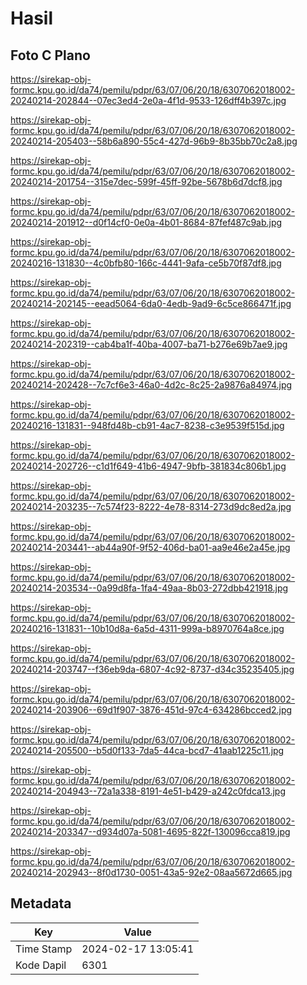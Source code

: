 # Hasil

## Foto C Plano

https://sirekap-obj-formc.kpu.go.id/da74/pemilu/pdpr/63/07/06/20/18/6307062018002-20240214-202844--07ec3ed4-2e0a-4f1d-9533-126dff4b397c.jpg

https://sirekap-obj-formc.kpu.go.id/da74/pemilu/pdpr/63/07/06/20/18/6307062018002-20240214-205403--58b6a890-55c4-427d-96b9-8b35bb70c2a8.jpg

https://sirekap-obj-formc.kpu.go.id/da74/pemilu/pdpr/63/07/06/20/18/6307062018002-20240214-201754--315e7dec-599f-45ff-92be-5678b6d7dcf8.jpg

https://sirekap-obj-formc.kpu.go.id/da74/pemilu/pdpr/63/07/06/20/18/6307062018002-20240214-201912--d0f14cf0-0e0a-4b01-8684-87fef487c9ab.jpg

https://sirekap-obj-formc.kpu.go.id/da74/pemilu/pdpr/63/07/06/20/18/6307062018002-20240216-131830--4c0bfb80-166c-4441-9afa-ce5b70f87df8.jpg

https://sirekap-obj-formc.kpu.go.id/da74/pemilu/pdpr/63/07/06/20/18/6307062018002-20240214-202145--eead5064-6da0-4edb-9ad9-6c5ce866471f.jpg

https://sirekap-obj-formc.kpu.go.id/da74/pemilu/pdpr/63/07/06/20/18/6307062018002-20240214-202319--cab4ba1f-40ba-4007-ba71-b276e69b7ae9.jpg

https://sirekap-obj-formc.kpu.go.id/da74/pemilu/pdpr/63/07/06/20/18/6307062018002-20240214-202428--7c7cf6e3-46a0-4d2c-8c25-2a9876a84974.jpg

https://sirekap-obj-formc.kpu.go.id/da74/pemilu/pdpr/63/07/06/20/18/6307062018002-20240216-131831--948fd48b-cb91-4ac7-8238-c3e9539f515d.jpg

https://sirekap-obj-formc.kpu.go.id/da74/pemilu/pdpr/63/07/06/20/18/6307062018002-20240214-202726--c1d1f649-41b6-4947-9bfb-381834c806b1.jpg

https://sirekap-obj-formc.kpu.go.id/da74/pemilu/pdpr/63/07/06/20/18/6307062018002-20240214-203235--7c574f23-8222-4e78-8314-273d9dc8ed2a.jpg

https://sirekap-obj-formc.kpu.go.id/da74/pemilu/pdpr/63/07/06/20/18/6307062018002-20240214-203441--ab44a90f-9f52-406d-ba01-aa9e46e2a45e.jpg

https://sirekap-obj-formc.kpu.go.id/da74/pemilu/pdpr/63/07/06/20/18/6307062018002-20240214-203534--0a99d8fa-1fa4-49aa-8b03-272dbb421918.jpg

https://sirekap-obj-formc.kpu.go.id/da74/pemilu/pdpr/63/07/06/20/18/6307062018002-20240216-131831--10b10d8a-6a5d-4311-999a-b8970764a8ce.jpg

https://sirekap-obj-formc.kpu.go.id/da74/pemilu/pdpr/63/07/06/20/18/6307062018002-20240214-203747--f36eb9da-6807-4c92-8737-d34c35235405.jpg

https://sirekap-obj-formc.kpu.go.id/da74/pemilu/pdpr/63/07/06/20/18/6307062018002-20240214-203906--69d1f907-3876-451d-97c4-634286bcced2.jpg

https://sirekap-obj-formc.kpu.go.id/da74/pemilu/pdpr/63/07/06/20/18/6307062018002-20240214-205500--b5d0f133-7da5-44ca-bcd7-41aab1225c11.jpg

https://sirekap-obj-formc.kpu.go.id/da74/pemilu/pdpr/63/07/06/20/18/6307062018002-20240214-204943--72a1a338-8191-4e51-b429-a242c0fdca13.jpg

https://sirekap-obj-formc.kpu.go.id/da74/pemilu/pdpr/63/07/06/20/18/6307062018002-20240214-203347--d934d07a-5081-4695-822f-130096cca819.jpg

https://sirekap-obj-formc.kpu.go.id/da74/pemilu/pdpr/63/07/06/20/18/6307062018002-20240214-202943--8f0d1730-0051-43a5-92e2-08aa5672d665.jpg


## Metadata

| Key        | Value               |
| ---------- | ------------------- |
| Time Stamp | 2024-02-17 13:05:41 |
| Kode Dapil | 6301                |




